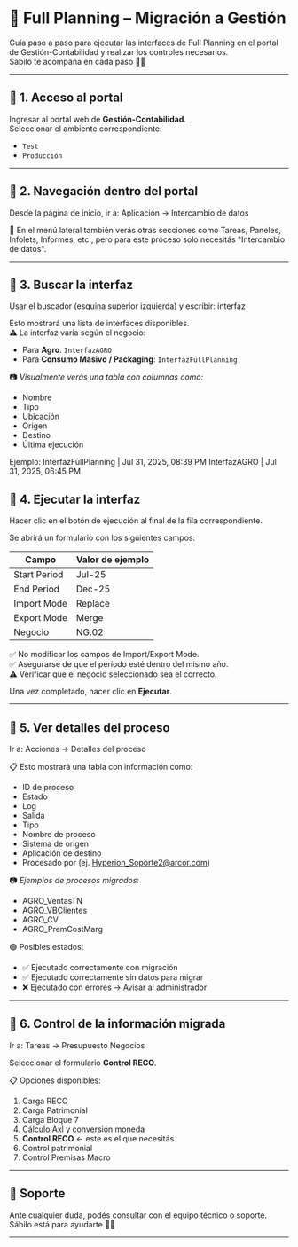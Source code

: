 # 🧠 Full Planning – Migración a Gestión

Guía paso a paso para ejecutar las interfaces de Full Planning en el portal de Gestión-Contabilidad y realizar los controles necesarios.  
Sábilo te acompaña en cada paso 🐢✨

---

## 🔹 1. Acceso al portal

Ingresar al portal web de **Gestión-Contabilidad**.  
Seleccionar el ambiente correspondiente:

- `Test`
- `Producción`

---

## 🔹 2. Navegación dentro del portal

Desde la página de inicio, ir a: Aplicación → Intercambio de datos

📌 En el menú lateral también verás otras secciones como Tareas, Paneles, Infolets, Informes, etc., pero para este proceso solo necesitás "Intercambio de datos".

---

## 🔹 3. Buscar la interfaz

Usar el buscador (esquina superior izquierda) y escribir:  interfaz

Esto mostrará una lista de interfaces disponibles.  
⚠️ La interfaz varía según el negocio:

- Para **Agro**: `InterfazAGRO`
- Para **Consumo Masivo / Packaging**: `InterfazFullPlanning`

📷 *Visualmente verás una tabla con columnas como:*  
- Nombre  
- Tipo  
- Ubicación  
- Origen  
- Destino  
- Última ejecución

Ejemplo:
InterfazFullPlanning | Jul 31, 2025, 08:39 PM 
InterfazAGRO | Jul 31, 2025, 06:45 PM

## 🔹 4. Ejecutar la interfaz

Hacer clic en el botón de ejecución al final de la fila correspondiente.

Se abrirá un formulario con los siguientes campos:

| Campo         | Valor de ejemplo |
|---------------|------------------|
| Start Period  | Jul-25           |
| End Period    | Dec-25           |
| Import Mode   | Replace          |
| Export Mode   | Merge            |
| Negocio       | NG.02            |

✅ No modificar los campos de Import/Export Mode.  
✅ Asegurarse de que el período esté dentro del mismo año.  
⚠️ Verificar que el negocio seleccionado sea el correcto.

Una vez completado, hacer clic en **Ejecutar**.

---

## 🔹 5. Ver detalles del proceso

Ir a: Acciones → Detalles del proceso

📋 Esto mostrará una tabla con información como:

- ID de proceso  
- Estado  
- Log  
- Salida  
- Tipo  
- Nombre de proceso  
- Sistema de origen  
- Aplicación de destino  
- Procesado por (ej. Hyperion_Soporte2@arcor.com)

📷 *Ejemplos de procesos migrados:*
- AGRO_VentasTN  
- AGRO_VBClientes  
- AGRO_CV  
- AGRO_PremCostMarg  

🟢 Posibles estados:
- ✅ Ejecutado correctamente con migración  
- ✅ Ejecutado correctamente sin datos para migrar  
- ❌ Ejecutado con errores → Avisar al administrador

---

## 🔹 6. Control de la información migrada

Ir a: Tareas → Presupuesto Negocios


Seleccionar el formulario **Control RECO**.

📋 Opciones disponibles:
1. Carga RECO  
2. Carga Patrimonial  
3. Carga Bloque 7  
4. Cálculo Axl y conversión moneda  
5. **Control RECO** ← este es el que necesitás  
6. Control patrimonial  
7. Control Premisas Macro

---

## 🧾 Soporte

Ante cualquier duda, podés consultar con el equipo técnico o soporte.  
Sábilo está para ayudarte 🐢💬

---





